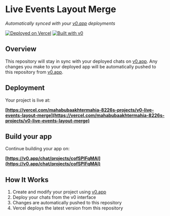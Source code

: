 # Live Events Layout Merge

*Automatically synced with your [v0.app](https://v0.app) deployments*

[![Deployed on Vercel](https://img.shields.io/badge/Deployed%20on-Vercel-black?style=for-the-badge&logo=vercel)](https://vercel.com/mahabubaakhtermahia-8226s-projects/v0-live-events-layout-merge)
[![Built with v0](https://img.shields.io/badge/Built%20with-v0.app-black?style=for-the-badge)](https://v0.app/chat/projects/cofSPlFqMAl)

## Overview

This repository will stay in sync with your deployed chats on [v0.app](https://v0.app).
Any changes you make to your deployed app will be automatically pushed to this repository from [v0.app](https://v0.app).

## Deployment

Your project is live at:

**[https://vercel.com/mahabubaakhtermahia-8226s-projects/v0-live-events-layout-merge](https://vercel.com/mahabubaakhtermahia-8226s-projects/v0-live-events-layout-merge)**

## Build your app

Continue building your app on:

**[https://v0.app/chat/projects/cofSPlFqMAl](https://v0.app/chat/projects/cofSPlFqMAl)**

## How It Works

1. Create and modify your project using [v0.app](https://v0.app)
2. Deploy your chats from the v0 interface
3. Changes are automatically pushed to this repository
4. Vercel deploys the latest version from this repository
